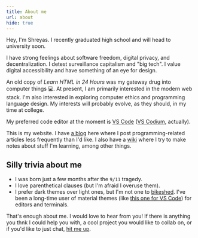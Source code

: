 ```yaml
---
title: About me
url: about
hide: true
---
```


Hey, I'm Shreyas. I recently graduated high school and will head to university soon.

I have strong feelings about software freedom, digital privacy, and decentralization. I detest surveillance capitalism and "big tech". I value digital accessibility and have something of an eye for design.

An old copy of _Learn HTML in 24 Hours_ was my gateway drug into computer things 💻. At present, I am primarily interested in the modern web stack. I'm also interested in exploring computer ethics and programming language design. My interests will probably evolve, as they should, in my time at college.

My preferred code editor at the moment is [VS&nbsp;Code](https://code.visualstudio.com) ([VS&nbsp;Codium](https://github.com/VSCodium/vscodium), actually).

This is my website. I have [a blog](/blog) here where I post programming-related articles less frequently than I'd like. I also have a [wiki](//wiki.shreyasminocha.me) where I try to make notes about stuff I'm learning, among other things.

## Silly trivia about me

- I was born just a few months after the `9/11` tragedy.
- I love parenthetical clauses (but I'm afraid I overuse them).
- I prefer dark themes over light ones, but I'm not one to [bikeshed](https://en.wiktionary.org/wiki/bikeshedding). I've been a long-time user of material themes (like [this one for VS&nbsp;Code](https://material-theme.site)) for editors and terminals.

That's enough about me. I would love to hear from you! If there is anything you thnk I could help you with, a cool project you would like to collab on, or if you'd like to just chat, [hit me up](/contact).
